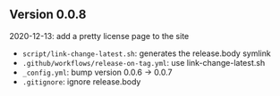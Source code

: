 <!-- SPDX-License-Identifier: CC0-1.0 -->
<!-- SPDX-FileCopyrightText: 2022 The Foundation for Public Code <info@publiccode.net>, https://standard.publiccode.net/AUTHORS -->

## Version 0.0.8

2020-12-13: add a pretty license page to the site

 * `script/link-change-latest.sh`: generates the release.body symlink
 * `.github/workflows/release-on-tag.yml`: use link-change-latest.sh
 * `_config.yml`: bump version 0.0.6 -> 0.0.7
 * `.gitignore`: ignore release.body
